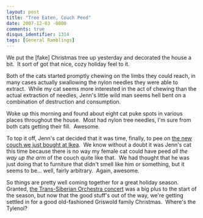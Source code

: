 ```yaml
---
layout: post
title: "Tree Eaten, Couch Peed"
date: 2007-12-03 -0800
comments: true
disqus_identifier: 1314
tags: [General Ramblings]
---
```

We put the [fake] Christmas tree up yesterday and decorated the house a
bit.  It sort of got that nice, cozy holiday feel to it.

Both of the cats started promptly chewing on the limbs they could reach,
in many cases actually swallowing the nylon needles they were able to
extract.  While my cat seems more interested in the act of chewing than
the actual extraction of needles, Jenn's little wild man seems hell bent
on a combination of destruction and consumption.

Woke up this morning and found about eight cat puke spots in various
places throughout the house.  Most had nylon tree needles, I'm sure from
both cats getting their fill.  Awesome.

To top it off, Jenn's cat decided that it was time, finally, to pee on
[the new couch we just bought at
Ikea](http://www.ikea.com/us/en/catalog/categories/series/11086/).  We
know without a doubt it was Jenn's cat this time because there is no way
my female cat could have peed *all the way up the arm* of the couch
quite like that.  We had thought that he was just doing that to
furniture that didn't smell like him or something, but it seems to be...
well, fairly arbitrary.  Again, awesome.

So things are pretty well coming together for a great holiday season. 
Granted, [the Trans-Siberian Orchestra
concert](/archive/2007/12/03/trans-siberian-orchestra-2007-tour.aspx)
was a big plus to the start of the season, but now that the good stuff's
out of the way, we're getting settled in for a good old-fashioned
Griswold family Christmas.  Where's the Tylenol?

